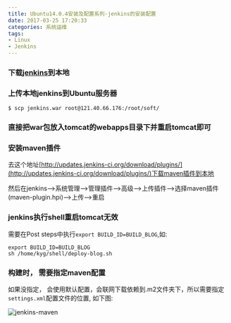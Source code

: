 ```yaml
---
title: Ubuntu14.0.4安装及配置系列-jenkins的安装配置
date: 2017-03-25 17:20:33
categories: 系统运维
tags:
- Linux
- Jenkins
---
```


### 下载[jenkins](jenkins.io/index.html)到本地

### 上传本地jenkins到Ubuntu服务器

```
$ scp jenkins.war root@121.40.66.176:/root/soft/
```

### 直接把war包放入tomcat的webapps目录下并重启tomcat即可

<!-- more -->

### 安装maven插件
去这个地址[http://updates.jenkins-ci.org/download/plugins/](http://updates.jenkins-ci.org/download/plugins/)下载maven插件到本地

然后在jenkins-->系统管理-->管理插件-->高级-->上传插件-->选择maven插件(maven-plugin.hpi)-->上传-->重启

### jenkins执行shell重启tomcat无效
需要在Post steps中执行`export BUILD_ID=BUILD_BLOG`,如:

```
export BUILD_ID=BUILD_BLOG
sh /home/kyg/shell/deploy-blog.sh
```

### 构建时， 需要指定maven配置
如果没指定， 会使用默认配置，会联网下载依赖到.m2文件夹下，所以需要指定`settings.xml`配置文件的位置, 如下图:

![jenkins-maven](/upload/article/20170101020115076.png)


